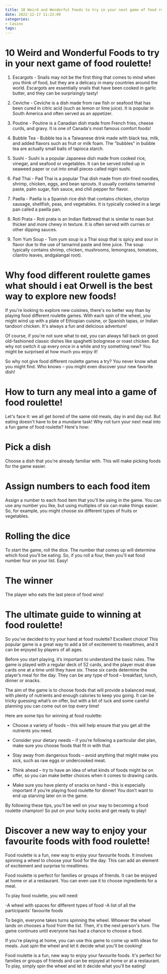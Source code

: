 ```yaml
---
title: 10 Weird and Wonderful Foods to try in your next game of food roulette!
date: 2022-12-17 11:22:09
categories:
- Casino
tags:
---
```



#  10 Weird and Wonderful Foods to try in your next game of food roulette!

1. Escargots - Snails may not be the first thing that comes to mind when you think of food, but they are a delicacy in many countries around the world. Escargots are essentially snails that have been cooked in garlic butter, and they can be surprisingly tasty!

2. Ceviche - Ceviche is a dish made from raw fish or seafood that has been cured in citric acid (such as lemon or lime juice). It is popular in South America and often served as an appetizer.

3. Poutine - Poutine is a Canadian dish made from French fries, cheese curds, and gravy. It is one of Canada's most famous comfort foods!

4. Bubble Tea - Bubble tea is a Taiwanese drink made with black tea, milk, and added flavors such as fruit or milk foam. The "bubbles" in bubble tea are actually small balls of tapioca starch.

5. Sushi - Sushi is a popular Japanese dish made from cooked rice, vinegar, and seafood or vegetables. It can be served rolled up in seaweed paper or cut into small pieces called nigiri sushi.

6. Pad Thai - Pad Thai is a popular Thai dish made from stir-fried noodles, shrimp, chicken, eggs, and bean sprouts. It usually contains tamarind paste, palm sugar, fish sauce, and chili pepper for flavor.

7. Paella - Paella is a Spanish rice dish that contains chicken, chorizo sausage, shellfish, peas, and vegetables. It is typically cooked in a large pan called a paella pan.

8. Roti Prata - Roti prata is an Indian flatbread that is similar to naan but thicker and more chewy in texture. It is often served with curries or other dipping sauces.

9. Tom Yum Soup - Tom yum soup is a Thai soup that is spicy and sour in flavor due to the use of tamarind paste and lime juice. The soup typically contains shrimp, chicken, mushrooms, lemongrass, tomatoes, cilantro leaves, andgalangal root).

#  Why food different roulette games what should i eat Orwell is the best way to explore new foods!

If you're looking to explore new cuisines, there's no better way than by playing food different roulette games. With each spin of the wheel, you might wind up with a plate of Ethiopian cuisine, or Spanish tapas, or Indian tandoori chicken. It's always a fun and delicious adventure!

Of course, if you're not sure what to eat, you can always fall back on good old-fashioned classic dishes like spaghetti bolognese or roast chicken. But why not switch it up every once in a while and try something new? You might be surprised at how much you enjoy it!

So why not give food different roulette games a try? You never know what you might find. Who knows – you might even discover your new favorite dish!

#  How to turn any meal into a game of food roulette!

Let's face it: we all get bored of the same old meals, day in and day out. But eating doesn't have to be a mundane task! Why not turn your next meal into a fun game of food roulette? Here's how:

# Pick a dish

Choose a dish that you're already familiar with. This will make picking foods for the game easier.

# Assign numbers to each food item

Assign a number to each food item that you'll be using in the game. You can use any number you like, but using multiples of six can make things easier. So, for example, you might choose six different types of fruits or vegetables.

# Rolling the dice

To start the game, roll the dice. The number that comes up will determine which food you'll be eating. So, if you roll a four, then you'll eat food number four on your list. Easy!

# The winner

The player who eats the last piece of food wins!

#  The ultimate guide to winning at food roulette!

So you’ve decided to try your hand at food roulette? Excellent choice! This popular game is a great way to add a bit of excitement to mealtimes, and it can be enjoyed by players of all ages.

Before you start playing, it’s important to understand the basic rules. The game is played with a regular deck of 52 cards, and the player must draw cards one at a time until they have six. These six cards determine the player’s meal for the day. They can be any type of food – breakfast, lunch, dinner or snacks.

The aim of the game is to choose foods that will provide a balanced meal, with plenty of nutrients and enough calories to keep you going. It can be tricky guessing what’s on offer, but with a bit of luck and some careful planning you can come out on top every time!

Here are some tips for winning at food roulette:

* Choose a variety of foods – this will help ensure that you get all the nutrients you need.

* Consider your dietary needs – if you’re following a particular diet plan, make sure you choose foods that fit in with that.

* Stay away from dangerous foods – avoid anything that might make you sick, such as raw eggs or undercooked meat.

* Think ahead – try to have an idea of what kinds of foods might be on offer, so you can make better choices when it comes to drawing cards.

* Make sure you have plenty of snacks on hand – this is especially important if you’re playing food roulette for dinner! You don’t want to end up starving later on in the game.

By following these tips, you’ll be well on your way to becoming a food roulette champion! So put on your lucky socks and get ready to play!

#  Discover a new way to enjoy your favourite foods with food roulette!

Food roulette is a fun, new way to enjoy your favourite foods. It involves spinning a wheel to choose your food for the day. This can add an element of excitement and surprise to mealtimes.

Food roulette is perfect for families or groups of friends. It can be enjoyed at home or at a restaurant. You can even use it to choose ingredients for a meal.

To play food roulette, you will need:

-A wheel with spaces for different types of food
-A list of all the participants' favourite foods

To begin, everyone takes turns spinning the wheel. Whoever the wheel lands on chooses a food from the list. Then, it's the next person's turn. The game continues until everyone has had a chance to choose a food.

If you're playing at home, you can use this game to come up with ideas for meals. Just spin the wheel and let it decide what you'll be cooking!

 Food roulette is a fun, new way to enjoy your favourite foods. It's perfect for families or groups of friends and can be enjoyed at home or at a restaurant. To play, simply spin the wheel and let it decide what you'll be eating!